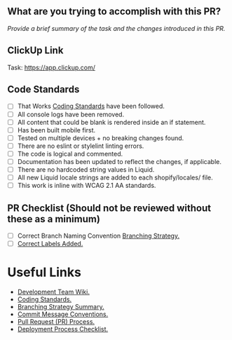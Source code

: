 ## What are you trying to accomplish with this PR?

*Provide a brief summary of the task and the changes introduced in this PR.*

## ClickUp Link

Task: https://app.clickup.com/

## Code Standards

- [ ] That Works [Coding Standards](https://github.com/thatworkagency/tw-coding-guidelines) have been followed. 
- [ ] All console logs have been removed.
- [ ] All content that could be blank is rendered inside an if statement.
- [ ] Has been built mobile first. 
- [ ] Tested on multiple devices + no breaking changes found. 
- [ ] There are no eslint or stylelint linting errors.
- [ ] The code is logical and commented.
- [ ] Documentation has been updated to reflect the changes, if applicable. 
- [ ] There are no hardcoded string values in Liquid. 
- [ ] All new Liquid locale strings are added to each shopify/locales/ file. 
- [ ] This work is inline with WCAG 2.1 AA standards. 

## PR Checklist (Should not be reviewed without these as a minimum)
- [ ] Correct Branch Naming Convention [Branching Strategy.](https://www.notion.so/thatworksagency/Branching-Strategy-1d07c5f9f6a48007a5e3e014a88cf19b)
- [ ] [Correct Labels Added.](https://www.notion.so/thatworksagency/Using-Labels-in-Pull-Requests-1df7c5f9f6a480da9466e813356ce1c8)

# Useful Links
- [Development Team Wiki.](https://www.notion.so/thatworksagency/037b0431b32641b9a99ed7650069b4a9?v=1b52f9d0c32442f284c99678400f8a72)
- [Coding Standards.](https://www.notion.so/thatworksagency/Coding-Standards-1d07c5f9f6a480e4bc05f851fff6cb16)
- [Branching Strategy Summary.](https://www.notion.so/thatworksagency/Branching-Strategy-1d07c5f9f6a48007a5e3e014a88cf19b?pvs=25)
- [Commit Message Conventions.](https://www.notion.so/thatworksagency/Commit-Message-Conventions-1d07c5f9f6a480649196f21fc75cebfe)
- [Pull Request (PR) Process.](https://www.notion.so/thatworksagency/Pull-Request-PR-Process-1d07c5f9f6a480acb1a4f1aed071b0e9)
- [Deployment Process Checklist.](https://www.notion.so/thatworksagency/Deployment-Process-Checklist-1d07c5f9f6a48050a38cf89d10a55bfc)
